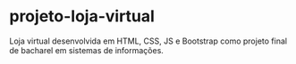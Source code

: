 # projeto-loja-virtual
 Loja virtual desenvolvida em HTML, CSS, JS e Bootstrap como projeto final de bacharel em sistemas de informações.

 
